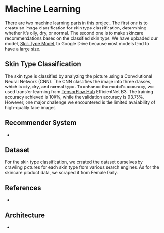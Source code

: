 # Machine Learning

There are two machine learning parts in this project. The first one is to create an image classification for skin type classification, determining whether it's oily, dry, or normal. The second one is to make skincare recommendations based on the classified skin type. We have uploaded our model, [Skin Type Model](https://drive.google.com/drive/folders/1931EOTV2Dlu7B2bC_Ut99H1CTfQYkJMh?usp=sharing), to Google Drive because most models tend to have a large size.

## Skin Type Classification

The skin type is classified by analyzing the picture using a Convolutional Neural Network (CNN). The CNN classifies the image into three classes, which is oily, dry, and normal type. To enhance the model's accuracy, we used transfer learning from [TensorFlow Hub](https://www.tensorflow.org/hub) EfficientNet B3. The training accuracy achieved is 100%, while the validation accuracy is 93.75%. However, one major challenge we encountered is the limited availability of high-quality face images.

## Recommender System

-

## Dataset

For the skin type classification, we created the dataset ourselves by crawling pictures for each skin type from various search engines. As for the skincare product data, we scraped it from Female Daily.

## References

-

## Architecture

-





